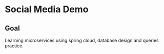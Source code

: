 # Social Media Demo


## Goal
Learning microservices using spring cloud, database design and queries practice. 

